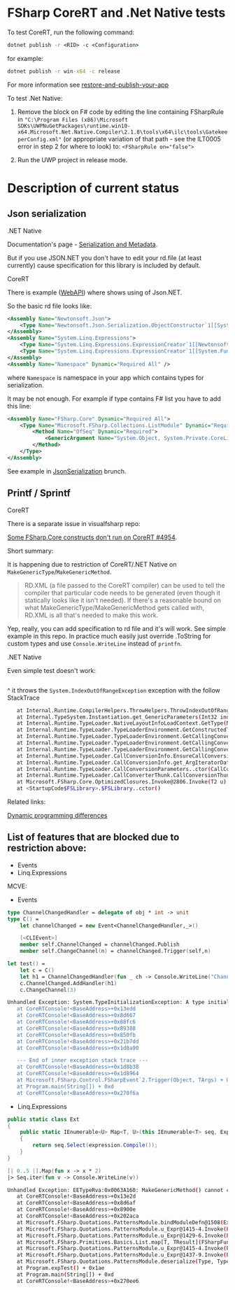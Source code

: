 # FSharp CoreRT and .Net Native tests

To test CoreRT, run the following command:

```cmd
dotnet publish -r <RID> -c <Configuration>
```

for example:
```cmd
dotnet publish -r win-x64 -c release
```

For more information see [restore-and-publish-your-app](https://github.com/dotnet/corert/tree/master/samples/HelloWorld#restore-and-publish-your-app)


To test .Net Native:

1. Remove the block on F# code by editing the line containing FSharpRule in `"C:\Program Files (x86)\Microsoft SDKs\UWPNuGetPackages\runtime.win10-x64.Microsoft.Net.Native.Compiler\2.1.8\tools\x64\ilc\tools\GatekeeperConfig.xml"` (or appropriate variation of that path - see the ILT0005 error in step 2 for where to look) to: `<FSharpRule on="false">`

2. Run the UWP project in release mode.

# Description of current status

## Json serialization

.NET Native

Documentation's page - [Serialization and Metadata](https://docs.microsoft.com/en-us/dotnet/framework/net-native/serialization-and-metadata).

But if you use JSON.NET you don't have to edit your rd.file (at least currently) cause specification for this library is included by default.

CoreRT

There is example ([WebAPI](https://github.com/dotnet/corert/tree/master/samples/WebApi)) where shows using of Json.NET.

So the basic rd file looks like:

```xml
<Assembly Name="Newtonsoft.Json">
    <Type Name="Newtonsoft.Json.Serialization.ObjectConstructor`1[[System.Object,System.Private.CoreLib]]" Dynamic="Required All" />
</Assembly>
<Assembly Name="System.Linq.Expressions">
    <Type Name="System.Linq.Expressions.ExpressionCreator`1[[Newtonsoft.Json.Serialization.ObjectConstructor`1[[System.Object,System.Private.CoreLib]],Newtonsoft.Json]]" Dynamic="Required All" />
    <Type Name="System.Linq.Expressions.ExpressionCreator`1[[System.Func`2[[System.Object,System.Private.CoreLib],[System.Object,System.Private.CoreLib]],System.Private.CoreLib]]" Dynamic="Required All" />
</Assembly>
<Assembly Name="Namespace" Dynamic="Required All" />
```

where `Namespace` is namespace in your app which contains types for serialization.

It may be not enough. For example if type contains F# list you have to add this line:

```xml
<Assembly Name="FSharp.Core" Dynamic="Required All">
    <Type Name="Microsoft.FSharp.Collections.ListModule" Dynamic="Required All">
        <Method Name="OfSeq" Dynamic="Required">
            <GenericArgument Name="System.Object, System.Private.CoreLib" />
        </Method>            
    </Type>
</Assembly>
```

See example in [JsonSerialization](https://github.com/FoggyFinder/FSharpCoreRtTest/tree/JsonSerialization) brunch.

## Printf / Sprintf

CoreRT

There is a separate issue in visualfsharp repo:

[Some FSharp.Core constructs don't run on CoreRT #4954](https://github.com/Microsoft/visualfsharp/issues/4954).

Short summary:

It is happening due to restriction of CoreRT/.NET Native on `MakeGenericType`/`MakeGenericMethod`.

> RD.XML (a file passed to the CoreRT compiler) can be used to tell the compiler that particular code needs to be generated (even though it statically looks like it isn't needed). If there's a reasonable bound on what MakeGenericType/MakeGenericMethod gets called with, RD.XML is all that's needed to make this work.

Yep, really, you can add specification to rd file and it's will work.
See simple example in this repo.  In practice much easily just override .ToString for custom types and use `Console.WriteLine` instead of `printfn`.

.NET Native

Even simple test doesn't work:

```fsharp

```

^ it throws the `System.IndexOutOfRangeException` exception with the follow StackTrace

```bash
   at Internal.Runtime.CompilerHelpers.ThrowHelpers.ThrowIndexOutOfRangeException() in f:\dd\ndp\fxcore\CoreRT\src\System.Private.CoreLib\src\Internal\Runtime\CompilerHelpers\ThrowHelpers.cs:line 25
   at Internal.TypeSystem.Instantiation.get_GenericParameters(Int32 index) in f:\dd\ndp\fxcore\CoreRT\src\Common\src\TypeSystem\Common\Instantiation.cs:line 29
   at Internal.Runtime.TypeLoader.NativeLayoutInfoLoadContext.GetType(NativeParser& parser) in f:\dd\ndp\fxcore\CoreRT\src\System.Private.TypeLoader\src\Internal\Runtime\TypeLoader\NativeLayoutInfoLoadContext.cs:line 124
   at Internal.Runtime.TypeLoader.TypeLoaderEnvironment.GetConstructedTypeFromParserAndNativeLayoutContext(NativeParser& parser, NativeLayoutInfoLoadContext nativeLayoutContext) in f:\dd\ndp\fxcore\CoreRT\src\System.Private.TypeLoader\src\Internal\Runtime\TypeLoader\TypeLoaderEnvironment.cs:line 225
   at Internal.Runtime.TypeLoader.TypeLoaderEnvironment.GetCallingConverterDataFromMethodSignature_NativeLayout_Common(TypeSystemContext context, RuntimeSignature methodSig, Instantiation typeInstantiation, Instantiation methodInstantiation, Boolean& hasThis, TypeDesc[]& parameters, Boolean[]& parametersWithGenericDependentLayout, NativeReader nativeReader, UInt64[] debuggerPreparedExternalReferences) in f:\dd\ndp\fxcore\CoreRT\src\System.Private.TypeLoader\src\Internal\Runtime\TypeLoader\TypeLoaderEnvironment.SignatureParsing.cs:line 344
   at Internal.Runtime.TypeLoader.TypeLoaderEnvironment.GetCallingConverterDataFromMethodSignature_NativeLayout(TypeSystemContext context, RuntimeSignature methodSig, Instantiation typeInstantiation, Instantiation methodInstantiation, Boolean& hasThis, TypeDesc[]& parameters, Boolean[]& parametersWithGenericDependentLayout) in f:\dd\ndp\fxcore\CoreRT\src\System.Private.TypeLoader\src\Internal\Runtime\TypeLoader\TypeLoaderEnvironment.SignatureParsing.cs:line 278
   at Internal.Runtime.TypeLoader.TypeLoaderEnvironment.GetCallingConverterDataFromMethodSignature(TypeSystemContext context, RuntimeSignature methodSig, Instantiation typeInstantiation, Instantiation methodInstantiation, Boolean& hasThis, TypeDesc[]& parameters, Boolean[]& parametersWithGenericDependentLayout) in f:\dd\ndp\fxcore\CoreRT\src\System.Private.TypeLoader\src\Internal\Runtime\TypeLoader\TypeLoaderEnvironment.SignatureParsing.cs:line 261
   at Internal.Runtime.TypeLoader.CallConversionInfo.EnsureCallConversionInfoLoaded() in f:\dd\ndp\fxcore\CoreRT\src\System.Private.TypeLoader\src\Internal\Runtime\TypeLoader\CallConverterThunk.CallConversionInfo.cs:line 193
   at Internal.Runtime.TypeLoader.CallConversionInfo.get_ArgIteratorData() in f:\dd\ndp\fxcore\CoreRT\src\System.Private.TypeLoader\src\Internal\Runtime\TypeLoader\CallConverterThunk.CallConversionInfo.cs:line 499
   at Internal.Runtime.TypeLoader.CallConversionParameters..ctor(CallConversionInfo conversionInfo, IntPtr callerTransitionBlockParam) in f:\dd\ndp\fxcore\CoreRT\src\System.Private.TypeLoader\src\Internal\Runtime\TypeLoader\CallConverterThunk.CallConversionParameters.cs:line 159
   at Internal.Runtime.TypeLoader.CallConverterThunk.CallConversionThunk(IntPtr callerTransitionBlockParam, IntPtr callConversionId)
   at Microsoft.FSharp.Core.OptimizedClosures.Invoke@2806.Invoke(T2 u)
   at <StartupCode$FSLibrary>.$FSLibrary..cctor() 
```

Related links:

[Dynamic programming differences](https://docs.microsoft.com/en-us/dotnet/framework/net-native/migrating-your-windows-store-app-to-net-native#dynamic-programming-differences)

## List of features that are blocked due to restriction above:

* Events
* Linq.Expressions

MCVE:

* Events

```fsharp
type ChannelChangedHandler = delegate of obj * int -> unit
type C() =  
    let channelChanged = new Event<ChannelChangedHandler,_>()

    [<CLIEvent>]    
    member self.ChannelChanged = channelChanged.Publish
    member self.ChangeChannel(n) = channelChanged.Trigger(self,n)

let test() = 
    let c = C()
    let h1 = ChannelChangedHandler(fun _ ch -> Console.WriteLine("Channel = {0}", ch))
    c.ChannelChanged.AddHandler(h1)
    c.ChangeChannel(3)
```

```bash
Unhandled Exception: System.TypeInitializationException: A type initializer threw an exception. To determine which type, inspect the InnerException's StackTrace property. ---> EETypeRva:0x0063BF58: This object cannot be invoked because it was metadata-enabled for browsing only: 'FSLibrary.ChannelChangedHandler.Invoke(System.Object,System.Int32)' For more information, please visit  http://go.microsoft.com/fwlink/?LinkID=616867
   at CoreRTConsole!<BaseAddress>+0x13edd
   at CoreRTConsole!<BaseAddress>+0x8d667
   at CoreRTConsole!<BaseAddress>+0x88fc6
   at CoreRTConsole!<BaseAddress>+0x89388
   at CoreRTConsole!<BaseAddress>+0x850fb
   at CoreRTConsole!<BaseAddress>+0x21b7dd
   at CoreRTConsole!<BaseAddress>+0x1d8a90

   --- End of inner exception stack trace ---
   at CoreRTConsole!<BaseAddress>+0x1d8b38
   at CoreRTConsole!<BaseAddress>+0x1d8964
   at Microsoft.FSharp.Control.FSharpEvent`2.Trigger(Object, TArgs) + 0x23
   at Program.main(String[]) + 0xd
   at CoreRTConsole!<BaseAddress>+0x270f6a
```

* Linq.Expressions

```csharp
public static class Ext
{
    public static IEnumerable<U> Map<T, U>(this IEnumerable<T> seq, Expression<Func<T,U>> expression)
    {
        return seq.Select(expression.Compile());
    }
}
```

```fsharp
[| 0..5 |].Map(fun x -> x * 2)
|> Seq.iter(fun v -> Console.WriteLine(v))
```

```bash
Unhandled Exception: EETypeRva:0x0063A160: MakeGenericMethod() cannot create this generic method instantiation because the instantiation was not metadata-enabled: 'Microsoft.FSharp.Core.Operators.op_Multiply<System.Int32,System.Int32,System.Int32>(System.Int32,System.Int32)' For more information, please visit http://go.microsoft.com/fwlink/?LinkID=616868
   at CoreRTConsole!<BaseAddress>+0x13e2d
   at CoreRTConsole!<BaseAddress>+0x8d6af
   at CoreRTConsole!<BaseAddress>+0x8900e
   at CoreRTConsole!<BaseAddress>+0x202aca
   at Microsoft.FSharp.Quotations.PatternsModule.bindModuleDefn@1508(ExprConstInfo, FSharpList`1) + 0x1f
   at Microsoft.FSharp.Quotations.PatternsModule.u_Expr@1415-4.Invoke(PatternsModule.BindingEnv) + 0xad
   at Microsoft.FSharp.Quotations.PatternsModule.u_Expr@1429-6.Invoke(PatternsModule.BindingEnv) + 0x37
   at Microsoft.FSharp.Primitives.Basics.List.map[T, TResult](FSharpFunc`2, FSharpList`1) + 0x2d
   at Microsoft.FSharp.Quotations.PatternsModule.u_Expr@1415-4.Invoke(PatternsModule.BindingEnv) + 0x36
   at Microsoft.FSharp.Quotations.PatternsModule.u_Expr@1437-9.Invoke(PatternsModule.BindingEnv) + 0x1c
   at Microsoft.FSharp.Quotations.PatternsModule.deserialize(Type, Type[], Type[], FSharpExpr[], Byte[]) + 0x8a
   at Program.expTest() + 0x1ae
   at Program.main(String[]) + 0xd
   at CoreRTConsole!<BaseAddress>+0x270ee6
```


